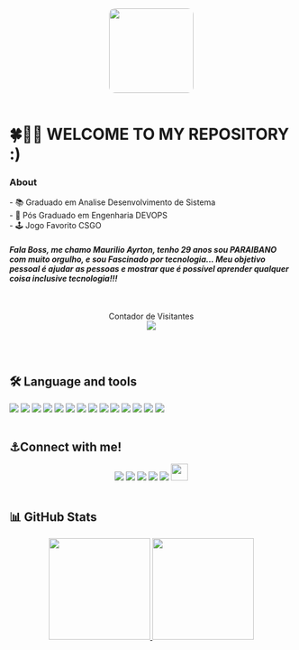 <html>
<body>
  <div align="center">
  <img style="border-radius: 10px;" height="150" src="https://media.licdn.com/dms/image/D4D16AQGmoGh7aB7v0A/profile-displaybackgroundimage-shrink_350_1400/0/1679184094374?e=1698883200&v=beta&t=3eZn865l7Gqtf9wxjfspvXBboJIDm-HykCEVX5f-BXw"  />
</div>
  <br>
<h1> 
  🍀🥇🍎 WELCOME TO MY REPOSITORY :) 
</h1>

### About
<p>
  - 📚 Graduado em Analise Desenvolvimento de Sistema <br> 
  - 🌌 Pós Graduado em Engenharia DEVOPS <br>
  - 🕹️ Jogo Favorito CSGO <br>
</p>
<h4>

  _Fala Boss, me chamo Maurilio Ayrton, tenho 29 anos sou PARAIBANO com muito orgulho, e sou Fascinado por tecnologia... Meu objetivo pessoal é ajudar as pessoas e mostrar que é possível aprender qualquer coisa inclusive tecnologia!!!_

</h4>

<br>
<p align="center"> 
  Contador de Visitantes<br>
  <img src="https://profile-counter.glitch.me/maurilioayrton/count.svg" />
</p>

<br><br>
<h2>

## 🛠 Language and tools

</h2>
<div>
<img src="https://img.shields.io/badge/JavaScript-323330?style=for-the-badge&logo=javascript&logoColor=F7DF1E">
<img src="https://img.shields.io/badge/HTML5-E34F26?style=for-the-badge&logo=html5&logoColor=white">
<img src="https://img.shields.io/badge/CSS3-1572B6?style=for-the-badge&logo=css3&logoColor=white">
<img src="https://img.shields.io/badge/Angular-DD0031?style=for-the-badge&logo=angular&logoColor=white">
<img src="https://img.shields.io/badge/Java-ED8B00?style=for-the-badge&logo=openjdk&logoColor=white">
<img src="https://img.shields.io/badge/Hibernate-59666C?style=for-the-badge&logo=Hibernate&logoColor=white">
<img src="https://img.shields.io/badge/Spring-6DB33F?style=for-the-badge&logo=spring&logoColor=white">
<img src="https://img.shields.io/badge/MySQL-00000F?style=for-the-badge&logo=mysql&logoColor=white">
<img src="https://img.shields.io/badge/Google_Cloud-4285F4?style=for-the-badge&logo=google-cloud&logoColor=white">
<img src="https://img.shields.io/badge/Azure_DevOps-0078D7?style=for-the-badge&logo=azure-devops&logoColor=white">
<img src="https://img.shields.io/badge/Oracle-F80000?style=for-the-badge&logo=oracle&logoColor=black">
<img src="https://img.shields.io/badge/Linux-FCC624?style=for-the-badge&logo=linux&logoColor=black">
<img src="https://img.shields.io/badge/Jira-0052CC?style=for-the-badge&logo=Jira&logoColor=white">
<img src="https://img.shields.io/badge/GIT-E44C30?style=for-the-badge&logo=git&logoColor=white">

</div>
<br>
<h2>

## ⚓Connect with me!
</h2>

<div align="center">
<a href="https://www.linkedin.com/in/maurilio-alves-861282163/" target="_blank"><img src="https://img.shields.io/badge/LinkedIn-0077B5?style=for-the-badge&logo=linkedin&logoColor=white"><a/>
<a href="https://www.instagram.com/maurilioayrton/" target="_blank"><img src="https://img.shields.io/badge/Instagram-E4405F?style=for-the-badge&logo=instagram&logoColor=white"><a/>
<a href="https://discord.com/channels/@maurilioayrton" target="_blank"><img src="https://img.shields.io/badge/Discord-7289DA?style=for-the-badge&logo=discord&logoColor=white"><a/>
<a href="mailto:maurilioayrton@hotmail.com" target="_blank"><img src="https://img.shields.io/badge/Microsoft_Outlook-0078D4?style=for-the-badge&logo=microsoft-outlook&logoColor=white"><a/>
<a href="https://gitlab.com/maurilioayrton" target="_blank"><img src="https://img.shields.io/badge/GitLab-330F63?style=for-the-badge&logo=gitlab&logoColor=white"><a/>
<a href="https://www.dio.me/users/maurilioayrton" target="_blank"><img height="30em" src="https://hermes.digitalinnovation.one/assets/diome/logo-full.svg"><a/>
</div>
<br>
<h2>
  
## 📊 GitHub Stats

</h2>
<div align="center">
<a href="https://github.com/maurilioayrton">
<img height="180em" src="https://github-readme-stats.vercel.app/api/top-langs/?username=maurilioayrton&layout=compact&langs_count=7&theme=nord"/>
<img height="180em" src="https://github-readme-stats.vercel.app/api?username=maurilioayrton&show_icons=true&theme=nord&include_all_commits=true&count_private=true"/>
</div>
  </body>
</html>



